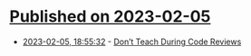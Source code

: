 # [Published on 2023-02-05](index.md)

* [2023-02-05, 18:55:32](https://news.ycombinator.com/item?id=34667708) - [Don’t Teach During Code Reviews](https://www.michaelagreiler.com/teach-during-code-reviews/)
